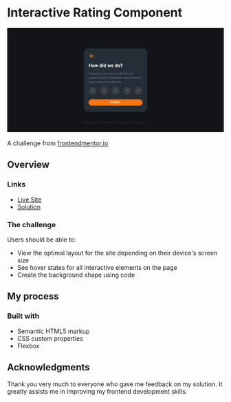 # Interactive Rating Component

<!-- screenshots here -->

![](./screenshot.png)

A challenge from [frontendmentor.io](https://www.frontendmentor.io/)

## Overview

### Links

- [Live Site](https://fm-interactive-rating-component.vercel.app/)
- [Solution](https://www.frontendmentor.io/solutions/css-flexbox-HyqAOqtfc)

### The challenge

Users should be able to:

- View the optimal layout for the site depending on their device's screen size
- See hover states for all interactive elements on the page
- Create the background shape using code

## My process

### Built with

- Semantic HTML5 markup
- CSS custom properties
- Flexbox

## Acknowledgments

Thank you very much to everyone who gave me feedback on my solution. It greatly assists me in improving my frontend development skills.
